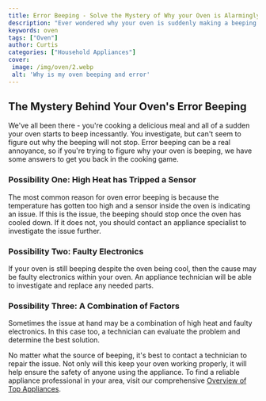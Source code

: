 ```yaml
---
title: Error Beeping - Solve the Mystery of Why your Oven is Alarmingly Annoying
description: "Ever wondered why your oven is suddenly making a beeping noise Find out what could be causing this error and how to solve it in this blog post Learn the secrets behind this alarming annoyance"
keywords: oven
tags: ["Oven"]
author: Curtis
categories: ["Household Appliances"]
cover: 
 image: /img/oven/2.webp
 alt: 'Why is my oven beeping and error'
---
```

## The Mystery Behind Your Oven's Error Beeping
We've all been there - you're cooking a delicious meal and all of a sudden your oven starts to beep incessantly. You investigate, but can't seem to figure out why the beeping will not stop. Error beeping can be a real annoyance, so if you're trying to figure why your oven is beeping, we have some answers to get you back in the cooking game.

### Possibility One: High Heat has Tripped a Sensor
The most common reason for oven error beeping is because the temperature has gotten too high and a sensor inside the oven is indicating an issue. If this is the issue, the beeping should stop once the oven has cooled down. If it does not, you should contact an appliance specialist to investigate the issue further.

### Possibility Two: Faulty Electronics
If your oven is still beeping despite the oven being cool, then the cause may be faulty electronics within your oven. An appliance technician will be able to investigate and replace any needed parts.

### Possibility Three: A Combination of Factors
Sometimes the issue at hand may be a combination of high heat and faulty electronics. In this case too, a technician can evaluate the problem and determine the best solution.

No matter what the source of beeping, it's best to contact a technician to repair the issue. Not only will this keep your oven working properly, it will help ensure the safety of anyone using the appliance. To find a reliable appliance professional in your area, visit our comprehensive [Overview of Top Appliances](./pages/appliance-overview).
